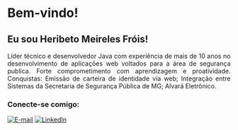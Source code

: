 # Bem-vindo!

## Eu sou Heribeto Meireles Fróis!

<p align="justify">Líder técnico e desenvolvedor Java com experiência de mais de 10 anos no desenvolvimento de aplicações web voltados para a área de segurança publica. Forte comprometimento com aprendizagem e proatividade. 
Conquistas: 
Emissão de carteira de identidade via web;
Integração entre Sistemas da Secretaria de Segurança Pública de MG;
Alvará Eletrônico.
<br>
<h3 align="left">Conecte-se comigo:</h3>

[![E-mail](https://img.shields.io/badge/-Email-000?style=for-the-badge&logo=microsoft-outlook&logoColor=blue)](mailto:heribertofrois@yahoo.com.br)
[![LinkedIn](https://img.shields.io/badge/-LinkedIn-000?style=for-the-badge&logo=linkedin&logoColor=blue)](https://www.linkedin.com/in/heriberto-meireles-fr%C3%B3is-6a50b0210/)

<br>